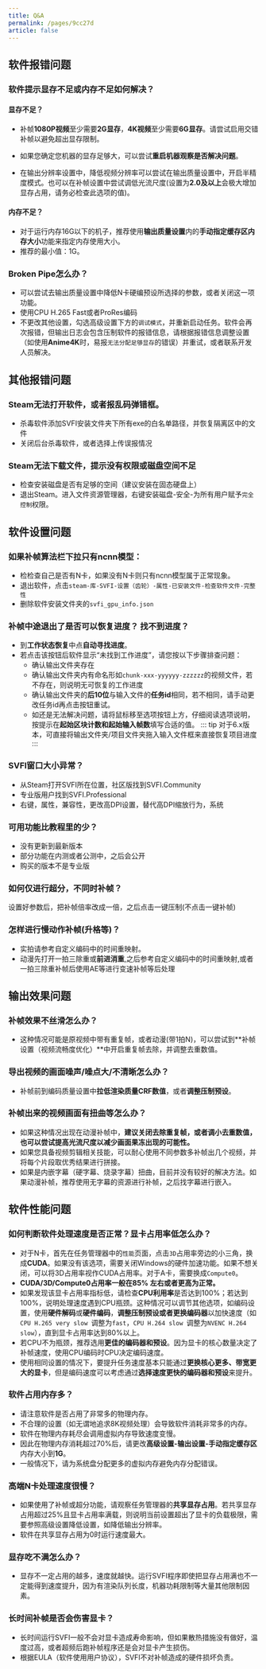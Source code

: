```yaml
---
title: Q&A
permalink: /pages/9cc27d
article: false
---
```


## 软件报错问题

### 软件提示显存不足或内存不足如何解决？

#### 显存不足？

- 补帧**1080P视频**至少需要**2G显存**，**4K视频**至少需要**6G显存**。请尝试启用交错补帧以避免超出显存限制。

- 如果您确定您机器的显存足够大，可以尝试**重启机器观察是否解决问题**。

- 在输出分辨率设置中，降低视频分辨率可以尝试在输出质量设置中，开启半精度模式。也可以在补帧设置中尝试调低光流尺度(设置为**2.0及以上**会极大增加显存占用，请务必检查此选项的值)。


#### 内存不足？

- 对于运行内存16G以下的机子，推荐使用**输出质量设置**内的**手动指定缓存区内存大小**功能来指定内存使用大小。
- 推荐的最小值：1G。

### Broken Pipe怎么办？

- 可以尝试去输出质量设置中降低N卡硬编预设所选择的参数，或者关闭这一项功能。
- 使用CPU H.265 Fast或者ProRes编码
- 不更改其他设置，勾选高级设置下方的`调试模式`，并重新启动任务。软件会再次报错，但输出日志会包含压制软件的报错信息，请根据报错信息调整设置（如使用**Anime4K**时，易报`无法分配足够显存`的错误）并重试，或者联系开发人员解决。

## 其他报错问题

### Steam无法打开软件，或者报乱码弹错框。

- 杀毒软件添加SVFI安装文件夹下所有exe的白名单路径，并恢复隔离区中的文件
- 关闭后台杀毒软件，或者选择上传误报情况

### Steam无法下载文件，提示没有权限或磁盘空间不足

- 检查安装磁盘是否有足够的空间（建议安装在固态硬盘上）
- 退出Steam。进入文件资源管理器，右键安装磁盘-安全-为所有用户赋予`完全控制`权限。

## 软件设置问题

### 如果补帧算法栏下拉只有ncnn模型：
- 检检查自己是否有N卡，如果没有N卡则只有ncnn模型属于正常现象。
- 退出软件，点击`steam-库-SVFI-设置（齿轮）-属性-已安装文件-检查软件文件-完整性`
- 删除软件安装文件夹的`svfi_gpu_info.json`

### 补帧中途退出了是否可以恢复进度？ 找不到进度？

- 到**工作状态恢复**中点**自动寻找进度**。
- 若点击该按钮后软件显示“未找到工作进度”，请您按以下步骤排查问题：
  - 确认输出文件夹存在
  - 确认输出文件夹内有命名形如`chunk-xxx-yyyyyy-zzzzzz`的视频文件，若不存在，则说明无可恢复的工作进度
  - 确认输出文件夹的**后10位**与输入文件的**任务id**相同，若不相同，请手动更改任务id再点击按钮重试。
  - 如还是无法解决问题，请将鼠标移至选项按钮上方，仔细阅读选项说明，按提示在**起始区块计数和起始输入帧数**填写合适的值。
::: tip
对于6.x版本，可直接将输出文件夹/项目文件夹拖入输入文件框来直接恢复项目进度
:::

### SVFI窗口大小异常？

- 从Steam打开SVFI所在位置，社区版找到SVFI.Community
- 专业版用户找到SVFI.Professional
- 右键，属性，兼容性，更改高DPI设置，替代高DPI缩放行为，系统

### 可用功能比教程里的少？

- 没有更新到最新版本
- 部分功能在内测或者公测中，之后会公开
- 购买的版本不是专业版

### 如何仅进行超分，不同时补帧？

设置好参数后，把补帧倍率改成一倍，之后点击一键压制(不点击一键补帧)

### 怎样进行慢动作补帧(升格等)？

- 实拍请参考自定义编码中的时间重映射。
- 动漫先打开一拍三除重或**前进消重**,之后参考自定义编码中的时间重映射,或者一拍三除重补帧后使用AE等进行变速补帧等后处理


## 输出效果问题

### 补帧效果不丝滑怎么办？

- 这种情况可能是原视频中带有重复帧，或者动漫(带1拍N)，可以尝试到**补帧设置（视频流畅度优化）**中开启重复帧去除，并调整去重数值。

### 导出视频的画面噪声/噪点大/不清晰怎么办？

- 补帧前到编码质量设置中**拉低渲染质量CRF数值**，或者**调整压制预设**。

### 补帧出来的视频画面有扭曲等怎么办？

- 如果这种情况出现在动漫补帧中，**建议关闭去除重复帧，或者调小去重数值，也可以尝试提高光流尺度以减少画面果冻出现的可能性。**
- 如果您具备视频剪辑相关技能，可以耐心使用不同参数多补帧出几个视频，并将每个片段取优秀结果进行拼接。
- 如果是内嵌字幕（硬字幕、烧录字幕）扭曲，目前并没有较好的解决方法。如果动漫补帧，推荐使用无字幕的资源进行补帧，之后找字幕进行嵌入。


## 软件性能问题

### 如何判断软件处理速度是否正常？显卡占用率低怎么办？

- 对于N卡，首先在任务管理器中的`性能`页面，点击`3D`占用率旁边的小三角，换成**CUDA**。如果没有该选项，需要关闭Windows的硬件加速功能。如果不想关闭，可以将3D占用率视作CUDA占用率。对于A卡，需要换成`Compute0`。
- **CUDA/3D/Compute0占用率一般在85% 左右或者更高为正常。**
- 如果发现该显卡占用率指标低，请检查**CPU利用率**是否达到100%；若达到100%，说明处理速度遇到CPU瓶颈。这种情况可以调节其他选项，如编码设置，使用**硬件解码**或**硬件编码**，**调整压制预设或者更换编码器**以加快速度（如`CPU H.265 very slow `调整为`fast`，`CPU H.264 slow `调整为`NVENC H.264 slow`），直到显卡占用率达到80%以上。
- 若CPU不为瓶颈，推荐选用**更佳的编码器和预设**。因为显卡的核心数量决定了补帧速度，使用CPU编码时CPU决定编码速度。
- 使用相同设置的情况下，要提升任务速度基本只能通过**更换核心更多、带宽更大的显卡**，但是编码速度可以考虑通过**选择速度更快的编码器和预设**来提升。

### 软件占用内存多？
- 请注意软件是否占用了非常多的物理内存。
- 不合理的设置（如无谓地追求8K视频处理）会导致软件消耗非常多的内存。
- 软件在物理内存耗尽会调用虚拟内存导致速度变慢。
- 因此在物理内存消耗超过70%后，请更改**高级设置-输出设置-手动指定缓存区**内存大小到**1G**。
- 一般情况下，请为系统盘分配更多的虚拟内存避免内存分配错误。

### 高端N卡处理速度很慢？
- 如果使用了补帧或超分功能，请观察任务管理器的**共享显存占用**。若共享显存占用超过25%且显卡占用率满载，则说明当前设置超出了显卡的负载极限，需要参照高级设置降低设置，如降低输出分辨率。
- 软件在共享显存占用为0时运行速度最大。

### 显存吃不满怎么办？

- 显存不一定占用的越多，速度就越快。运行SVFI程序即使把显存占用满也不一定能得到速度提升，因为有渲染队列长度，机器功耗限制等大量其他限制因素。


### 长时间补帧是否会伤害显卡？

- 长时间运行SVFI一般不会对显卡造成寿命影响，但如果散热措施没有做好，温度过高，或者超频后跑补帧程序还是会对显卡产生损伤。
- 根据EULA（软件使用用户协议），SVFI不对补帧造成的硬件损坏负责。
